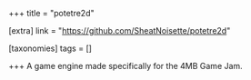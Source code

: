 +++
title = "potetre2d"

[extra]
link = "https://github.com/SheatNoisette/potetre2d"

[taxonomies]
tags = []

+++
A game engine made specifically for the 4MB Game Jam.
